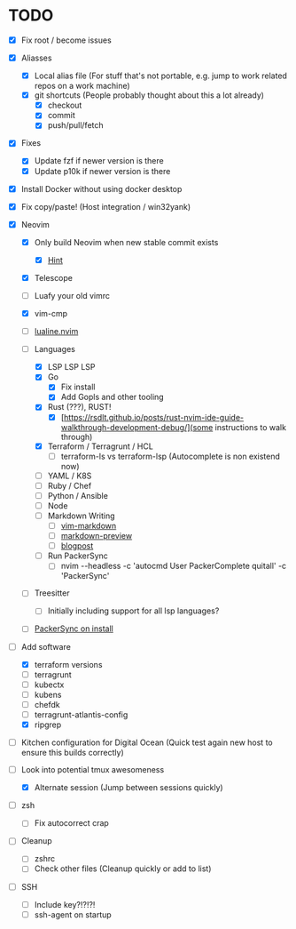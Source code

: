 # TODO

- [x] Fix root / become issues

- [x] Aliasses
  - [x] Local alias file (For stuff that's not portable, e.g. jump to work related repos on a work machine)
  - [x] git shortcuts (People probably thought about this a lot already)
    - [x] checkout
    - [x] commit
    - [x] push/pull/fetch

- [x] Fixes
  - [x] Update fzf if newer version is there
  - [x] Update p10k if newer version is there

- [x] Install Docker without using docker desktop

- [x] Fix copy/paste! (Host integration / win32yank)


- [x] Neovim
  - [x] Only build Neovim when new stable commit exists
    - [x] [Hint](https://docs.ansible.com/ansible/latest/collections/ansible/builtin/git_module.html)
  - [x] Telescope

  - [ ] Luafy your old vimrc
  - [x] vim-cmp
  - [ ] [lualine.nvim](https://github.com/nvim-lualine/lualine.nvim)
  - [ ] Languages
    - [x] LSP LSP LSP
    - [x] Go
      - [x] Fix install
      - [x] Add Gopls and other tooling
    - [x] Rust (???), RUST!
      - [x] [https://rsdlt.github.io/posts/rust-nvim-ide-guide-walkthrough-development-debug/](some instructions to walk through)
    - [x] Terraform / Terragrunt / HCL
      - [ ] terraform-ls vs terraform-lsp (Autocomplete is non existend now)
    - [ ] YAML / K8S
    - [ ] Ruby / Chef
    - [ ] Python / Ansible
    - [ ] Node
    - [ ] Markdown Writing
      - [ ] [vim-markdown](https://github.com/preservim/vim-markdown)
      - [ ] [markdown-preview](https://github.com/iamcco/markdown-preview.nvim)
      - [ ] [blogpost](https://alpha2phi.medium.com/vim-neovim-plugins-for-writing-d18414c7b21d)
    - [ ] Run PackerSync
      - [ ] nvim --headless -c 'autocmd User PackerComplete quitall' -c 'PackerSync'
  - [ ] Treesitter
    - [ ] Initially including support for all lsp languages?
  - [ ] [PackerSync on install](https://github.com/wbthomason/packer.nvim/issues/700)

- [ ] Add software
  - [x] terraform versions
  - [ ] terragrunt
  - [ ] kubectx
  - [ ] kubens
  - [ ] chefdk
  - [ ] terragrunt-atlantis-config
  - [x] ripgrep

- [ ] Kitchen configuration for Digital Ocean (Quick test again new host to ensure this builds correctly)

- [ ] Look into potential tmux awesomeness
  - [x] Alternate session (Jump between sessions quickly)

- [ ] zsh
  - [ ] Fix autocorrect crap

- [ ] Cleanup
  - [ ] zshrc
  - [ ] Check other files (Cleanup quickly or add to list)

- [ ] SSH
  - [ ] Include key?!?!?!
  - [ ] ssh-agent on startup
